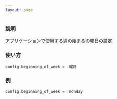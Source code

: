 ```yaml
---
layout: page
---
```

### 説明
アプリケーションで使用する週の始まるの曜日の設定

### 使い方
    config.beginning_of_week = :曜日

### 例
    config.beginning_of_week = :monday